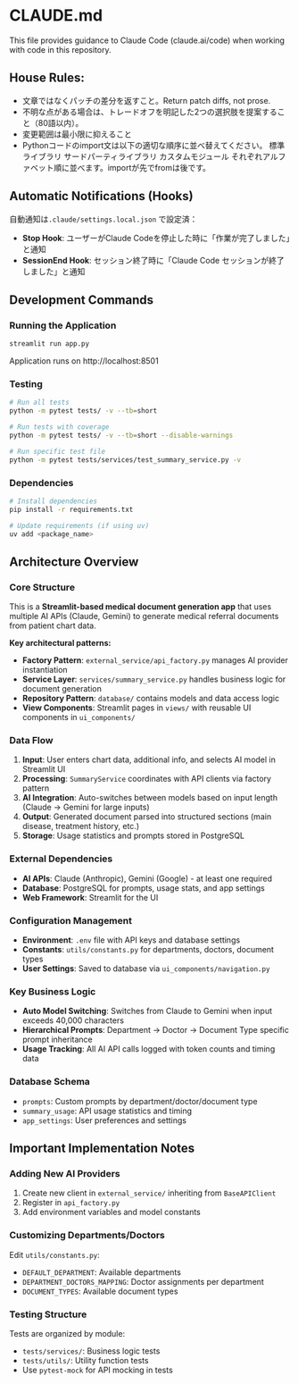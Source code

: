 # CLAUDE.md

This file provides guidance to Claude Code (claude.ai/code) when working with code in this repository.

## House Rules:
- 文章ではなくパッチの差分を返すこと。Return patch diffs, not prose.
- 不明な点がある場合は、トレードオフを明記した2つの選択肢を提案すること（80語以内）。
- 変更範囲は最小限に抑えること
- Pythonコードのimport文は以下の適切な順序に並べ替えてください。
標準ライブラリ
サードパーティライブラリ
カスタムモジュール 
それぞれアルファベット順に並べます。importが先でfromは後です。

## Automatic Notifications (Hooks)
自動通知は`.claude/settings.local.json` で設定済：

- **Stop Hook**: ユーザーがClaude Codeを停止した時に「作業が完了しました」と通知
- **SessionEnd Hook**: セッション終了時に「Claude Code セッションが終了しました」と通知

## Development Commands

### Running the Application
```bash
streamlit run app.py
```
Application runs on http://localhost:8501

### Testing
```bash
# Run all tests
python -m pytest tests/ -v --tb=short

# Run tests with coverage
python -m pytest tests/ -v --tb=short --disable-warnings

# Run specific test file
python -m pytest tests/services/test_summary_service.py -v
```

### Dependencies
```bash
# Install dependencies
pip install -r requirements.txt

# Update requirements (if using uv)
uv add <package_name>
```

## Architecture Overview

### Core Structure
This is a **Streamlit-based medical document generation app** that uses multiple AI APIs (Claude, Gemini) to generate medical referral documents from patient chart data.

**Key architectural patterns:**
- **Factory Pattern**: `external_service/api_factory.py` manages AI provider instantiation
- **Service Layer**: `services/summary_service.py` handles business logic for document generation
- **Repository Pattern**: `database/` contains models and data access logic
- **View Components**: Streamlit pages in `views/` with reusable UI components in `ui_components/`

### Data Flow
1. **Input**: User enters chart data, additional info, and selects AI model in Streamlit UI
2. **Processing**: `SummaryService` coordinates with API clients via factory pattern
3. **AI Integration**: Auto-switches between models based on input length (Claude → Gemini for large inputs)
4. **Output**: Generated document parsed into structured sections (main disease, treatment history, etc.)
5. **Storage**: Usage statistics and prompts stored in PostgreSQL

### External Dependencies
- **AI APIs**: Claude (Anthropic), Gemini (Google) - at least one required
- **Database**: PostgreSQL for prompts, usage stats, and app settings
- **Web Framework**: Streamlit for the UI

### Configuration Management
- **Environment**: `.env` file with API keys and database settings
- **Constants**: `utils/constants.py` for departments, doctors, document types
- **User Settings**: Saved to database via `ui_components/navigation.py`

### Key Business Logic
- **Auto Model Switching**: Switches from Claude to Gemini when input exceeds 40,000 characters
- **Hierarchical Prompts**: Department → Doctor → Document Type specific prompt inheritance
- **Usage Tracking**: All AI API calls logged with token counts and timing data

### Database Schema
- `prompts`: Custom prompts by department/doctor/document type
- `summary_usage`: API usage statistics and timing
- `app_settings`: User preferences and settings

## Important Implementation Notes

### Adding New AI Providers
1. Create new client in `external_service/` inheriting from `BaseAPIClient`
2. Register in `api_factory.py`
3. Add environment variables and model constants

### Customizing Departments/Doctors
Edit `utils/constants.py`:
- `DEFAULT_DEPARTMENT`: Available departments
- `DEPARTMENT_DOCTORS_MAPPING`: Doctor assignments per department
- `DOCUMENT_TYPES`: Available document types

### Testing Structure
Tests are organized by module:
- `tests/services/`: Business logic tests
- `tests/utils/`: Utility function tests
- Use `pytest-mock` for API mocking in tests